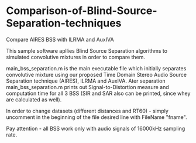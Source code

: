 # Comparison-of-Blind-Source-Separation-techniques
Compare AIRES BSS with ILRMA and AuxIVA


This sample software apllies Blind Source Separation algorithms to simulated convolutive mixtures in order to compare them.

main_bss_separation.m is the main executable file which initially separates convolutive mixture using our proposed Time Domain Stereo Audio Source Separation technique (AIRES), ILRMA and AuxIVA. Ater separation main_bss_separation.m prints out Signal-to-Distortion measure and computation time for all 3 BSS (SIR and SAR also can be printed, since whey are calculated as well).

In order to change datasets (different distances and RT60) - simply uncomment in the beginning of the file desired line with FileName "fname". 

Pay attention - all BSS work only with audio signals of 16000kHz sampling rate.
